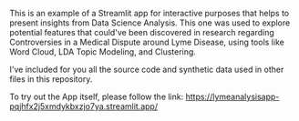 This is an example of a Streamlit app for interactive purposes that helps to present insights from Data Science Analysis. This one was used to explore potential features that could've been discovered in research regarding Controversies in a Medical Dispute around Lyme Disease, using tools like Word Cloud, LDA Topic Modeling, and Clustering.

I've included for you all the source code and synthetic data used in other files in this repository.

To try out the App itself, please follow the link:
https://lymeanalysisapp-pqjhfx2j5xmdykbxzjo7ya.streamlit.app/ 
